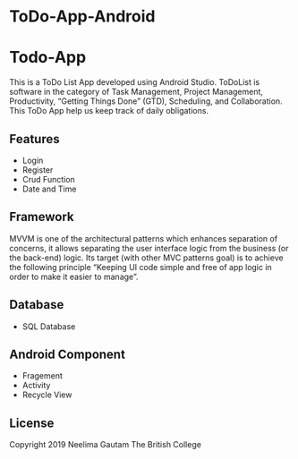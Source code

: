 # ToDo-App-Android

# Todo-App

This is a ToDo List App developed using Android Studio. ToDoList is software in the category of Task Management, Project Management, 
Productivity, “Getting Things Done” (GTD), Scheduling, and Collaboration. This ToDo App help us keep track of daily obligations.





## Features

<ul>
<li>Login</li>
<li>Register</li>
<li>Crud Function</li>
<li>Date and Time </li>
</ul>

## Framework
  MVVM is one of the architectural patterns which enhances separation of concerns, it allows separating the user interface logic
  from the business (or the back-end) logic. Its target (with other MVC patterns goal) is to achieve the following principle
  “Keeping UI code simple and free of app logic in order to make it easier to manage”.
  
 
## Database

<ul>
<li>SQL Database</li>
</ul>
 
## Android Component 

<ul>
<li>Fragement</li>
<li>Activity</li>
<li>Recycle View</li>
</ul>

 ## License
 
 Copyright 2019 Neelima Gautam The British College 
 


